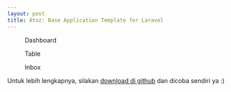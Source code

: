 ```yaml
---
layout: post
title: Atoz: Base Application Template for Laravel
---
```


<figure>
	<img src="https://dl.dropboxusercontent.com/u/21271348/id-laravel.com/showcase/dashboard.png" alt=""  />
	<figcaption>Dashboard</figcaption>
</figure>

<figure>
	<img src="https://dl.dropboxusercontent.com/u/21271348/id-laravel.com/showcase/inbox.png" alt=""  />
	<figcaption>Table</figcaption>
</figure>

<figure>
	<img src="https://dl.dropboxusercontent.com/u/21271348/id-laravel.com/showcase/inbox.png" alt=""  />
	<figcaption>Inbox</figcaption>
</figure>

Untuk lebih lengkapnya, silakan [download di github](http://github.com/uyab/atoz) dan dicoba sendiri ya :)
